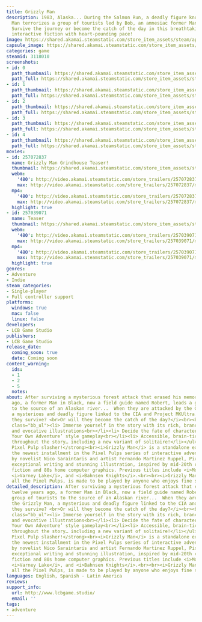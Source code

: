 ```yaml
---
title: Grizzly Man
description: 1983, Alaska... During the Salmon Run, a deadly figure known as The Grizzly
  Man terrorizes a group of tourists led by Bob, an amnesiac former Man in Black.
  Survive the journey or become the catch of the day in this breathtaking pixel-art
  interactive fiction with heart-pounding pace!
image: https://shared.akamai.steamstatic.com/store_item_assets/steam/apps/3118010/header.jpg?t=1731444257
capsule_image: https://shared.akamai.steamstatic.com/store_item_assets/steam/apps/3118010/capsule_231x87.jpg?t=1731444257
categories: game
steamid: 3118010
screenshots:
- id: 0
  path_thumbnail: https://shared.akamai.steamstatic.com/store_item_assets/steam/apps/3118010/ss_a36d300ce6e1b877d558c086de3ff0ec8631c585.600x338.jpg?t=1731444257
  path_full: https://shared.akamai.steamstatic.com/store_item_assets/steam/apps/3118010/ss_a36d300ce6e1b877d558c086de3ff0ec8631c585.1920x1080.jpg?t=1731444257
- id: 1
  path_thumbnail: https://shared.akamai.steamstatic.com/store_item_assets/steam/apps/3118010/ss_abc47dd657c140deff04453cfbee7516292221e2.600x338.jpg?t=1731444257
  path_full: https://shared.akamai.steamstatic.com/store_item_assets/steam/apps/3118010/ss_abc47dd657c140deff04453cfbee7516292221e2.1920x1080.jpg?t=1731444257
- id: 2
  path_thumbnail: https://shared.akamai.steamstatic.com/store_item_assets/steam/apps/3118010/ss_1264a225b57c8ddd29b5d322fceb61d7fff32e10.600x338.jpg?t=1731444257
  path_full: https://shared.akamai.steamstatic.com/store_item_assets/steam/apps/3118010/ss_1264a225b57c8ddd29b5d322fceb61d7fff32e10.1920x1080.jpg?t=1731444257
- id: 3
  path_thumbnail: https://shared.akamai.steamstatic.com/store_item_assets/steam/apps/3118010/ss_e82a7ee610ec4137204409cdb2f7e4531b0003cf.600x338.jpg?t=1731444257
  path_full: https://shared.akamai.steamstatic.com/store_item_assets/steam/apps/3118010/ss_e82a7ee610ec4137204409cdb2f7e4531b0003cf.1920x1080.jpg?t=1731444257
- id: 4
  path_thumbnail: https://shared.akamai.steamstatic.com/store_item_assets/steam/apps/3118010/ss_62d21ee70c884fac02d65282cf486e183cd9a27c.600x338.jpg?t=1731444257
  path_full: https://shared.akamai.steamstatic.com/store_item_assets/steam/apps/3118010/ss_62d21ee70c884fac02d65282cf486e183cd9a27c.1920x1080.jpg?t=1731444257
movies:
- id: 257072837
  name: Grizzly Man Grindhouse Teaser!
  thumbnail: https://shared.akamai.steamstatic.com/store_item_assets/steam/apps/257072837/47a344c597e422b94bb292b0a2123ea9a926b290/movie_600x337.jpg?t=1731444250
  webm:
    '480': http://video.akamai.steamstatic.com/store_trailers/257072837/movie480_vp9.webm?t=1731444250
    max: http://video.akamai.steamstatic.com/store_trailers/257072837/movie_max_vp9.webm?t=1731444250
  mp4:
    '480': http://video.akamai.steamstatic.com/store_trailers/257072837/movie480.mp4?t=1731444250
    max: http://video.akamai.steamstatic.com/store_trailers/257072837/movie_max.mp4?t=1731444250
  highlight: true
- id: 257039071
  name: Teaser
  thumbnail: https://shared.akamai.steamstatic.com/store_item_assets/steam/apps/257039071/movie.293x165.jpg?t=1721812421
  webm:
    '480': http://video.akamai.steamstatic.com/store_trailers/257039071/movie480_vp9.webm?t=1721812421
    max: http://video.akamai.steamstatic.com/store_trailers/257039071/movie_max_vp9.webm?t=1721812421
  mp4:
    '480': http://video.akamai.steamstatic.com/store_trailers/257039071/movie480.mp4?t=1721812421
    max: http://video.akamai.steamstatic.com/store_trailers/257039071/movie_max.mp4?t=1721812421
  highlight: true
genres:
- Adventure
- Indie
steam_categories:
- Single-player
- Full controller support
platforms:
  windows: true
  mac: false
  linux: false
developers:
- LCB Game Studio
publishers:
- LCB Game Studio
release_date:
  coming_soon: true
  date: Coming soon
content_warning:
  ids:
  - 1
  - 2
  - 5
  notes:
about: After surviving a mysterious forest attack that erased his memory twelve years
  ago, a former Man in Black, now a field guide named Robert, leads a group of tourists
  to the source of an Alaskan river...  When they are attacked by the Grizzly Man,
  a mysterious and deadly figure linked to the CIA and Project MKUltra.<br><br><i>Will
  they survive? <br>Or will they become the catch of the day?</i><br><br><strong>Features</strong><br><ul
  class="bb_ul"><li> Immerse yourself in the story with its rich, branching narratives
  and evocative illustrations<br></li><li> Decide the fate of characters in ‘Choose
  Your Own Adventure’ style gameplay<br></li><li> Accessible, brain-tickling puzzles
  throughout the story… including a new variant of solitaire!</li></ul><br><strong>A
  Pixel Pulp slasher!</strong><br><i>Grizzly Man</i> is a standalone experience and
  the newest installment in the Pixel Pulps series of interactive adventures. Created
  by novelist Nico Saraintaris and artist Fernando Martinez Ruppel, Pixel Pulps fuse
  exceptional writing and stunning illustration, inspired by mid-20th century pulp
  fiction and 80s home computer graphics. Previous titles include <i>Mothmen 1966</i>,
  <i>Varney Lake</i>, and <i>Bahnsen Knights</i>.<br><br><i>Grizzly Man</i>, like
  all the Pixel Pulps, is made to be played by anyone who enjoys fine storytelling.
detailed_description: After surviving a mysterious forest attack that erased his memory
  twelve years ago, a former Man in Black, now a field guide named Robert, leads a
  group of tourists to the source of an Alaskan river...  When they are attacked by
  the Grizzly Man, a mysterious and deadly figure linked to the CIA and Project MKUltra.<br><br><i>Will
  they survive? <br>Or will they become the catch of the day?</i><br><br><strong>Features</strong><br><ul
  class="bb_ul"><li> Immerse yourself in the story with its rich, branching narratives
  and evocative illustrations<br></li><li> Decide the fate of characters in ‘Choose
  Your Own Adventure’ style gameplay<br></li><li> Accessible, brain-tickling puzzles
  throughout the story… including a new variant of solitaire!</li></ul><br><strong>A
  Pixel Pulp slasher!</strong><br><i>Grizzly Man</i> is a standalone experience and
  the newest installment in the Pixel Pulps series of interactive adventures. Created
  by novelist Nico Saraintaris and artist Fernando Martinez Ruppel, Pixel Pulps fuse
  exceptional writing and stunning illustration, inspired by mid-20th century pulp
  fiction and 80s home computer graphics. Previous titles include <i>Mothmen 1966</i>,
  <i>Varney Lake</i>, and <i>Bahnsen Knights</i>.<br><br><i>Grizzly Man</i>, like
  all the Pixel Pulps, is made to be played by anyone who enjoys fine storytelling.
languages: English, Spanish - Latin America
reviews:
support_info:
  url: http://www.lcbgame.studio/
  email: ''
tags:
- adventure
---
```


